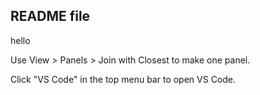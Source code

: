 ## README file

hello

Use View > Panels > Join with Closest to make one panel.

Click "VS Code" in the top menu bar to open VS Code.